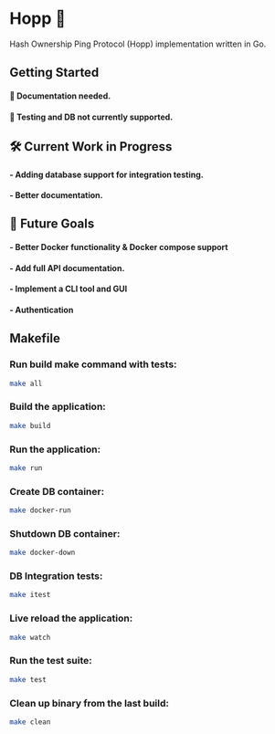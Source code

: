 # Hopp 🐇

Hash Ownership Ping Protocol (Hopp) implementation written in Go. 

## Getting Started

#### 📄 Documentation needed.  
#### 🚫 Testing and DB not currently supported.


## 🛠️ Current Work in Progress
#### - Adding database support for integration testing.  
#### - Better documentation.  


## 🚀 Future Goals
#### - Better Docker functionality & Docker compose support
#### - Add full API documentation.  
#### - Implement a CLI tool and GUI  
#### - Authentication


## Makefile

### Run build make command with tests:  
```bash
make all
```

### Build the application:  
```bash
make build
```

### Run the application:  
```bash
make run
```

### Create DB container:  
```bash
make docker-run
```

### Shutdown DB container:  
```bash
make docker-down
```

### DB Integration tests:  
```bash
make itest
```

### Live reload the application:  
```bash
make watch
```

### Run the test suite:  
```bash
make test
```

### Clean up binary from the last build:  
```bash
make clean
```
